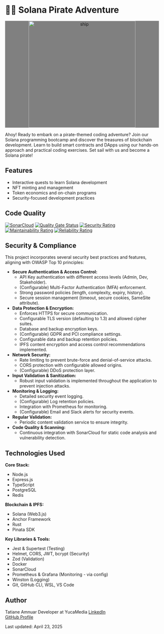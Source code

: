# 🏴‍☠️ Solana Pirate Adventure

<p width="full" margin="auto" align="center" style = "background:gray"><img src="https://raw.githubusercontent.com/solana-developers/pirate-bootcamp/main/assets/ship-fire-1.png" alt="ship" width="350" margin="auto" align="center" bg="white"/></p>

Ahoy! Ready to embark on a pirate-themed coding adventure? Join our Solana programming bootcamp and discover the treasures of blockchain development. Learn to build smart contracts and DApps using our hands-on approach and practical coding exercises. Set sail with us and become a Solana pirate!

## Features
- Interactive quests to learn Solana development
- NFT minting and management
- Token economics and on-chain programs
- Security-focused development practices

## Code Quality
[![SonarCloud](https://sonarcloud.io/images/project_badges/sonarcloud-white.svg)](https://sonarcloud.io/summary/new_code?id=YuccaMedia_Solana_Pirate_Adventure)
[![Quality Gate Status](https://sonarcloud.io/api/project_badges/measure?project=YuccaMedia_Solana_Pirate_Adventure&metric=alert_status)](https://sonarcloud.io/summary/new_code?id=YuccaMedia_Solana_Pirate_Adventure)
[![Security Rating](https://sonarcloud.io/api/project_badges/measure?project=YuccaMedia_Solana_Pirate_Adventure&metric=security_rating)](https://sonarcloud.io/summary/new_code?id=YuccaMedia_Solana_Pirate_Adventure)
[![Maintainability Rating](https://sonarcloud.io/api/project_badges/measure?project=YuccaMedia_Solana_Pirate_Adventure&metric=sqale_rating)](https://sonarcloud.io/summary/new_code?id=YuccaMedia_Solana_Pirate_Adventure)
[![Reliability Rating](https://sonarcloud.io/api/project_badges/measure?project=YuccaMedia_Solana_Pirate_Adventure&metric=reliability_rating)](https://sonarcloud.io/summary/new_code?id=YuccaMedia_Solana_Pirate_Adventure)

## Security & Compliance

This project incorporates several security best practices and features, aligning with OWASP Top 10 principles:

- **Secure Authentication & Access Control:**
    - API Key authentication with different access levels (Admin, Dev, Stakeholder).
    - (Configurable) Multi-Factor Authentication (MFA) enforcement.
    - Strong password policies (length, complexity, expiry, history).
    - Secure session management (timeout, secure cookies, SameSite attribute).
- **Data Protection & Encryption:**
    - Enforces HTTPS for secure communication.
    - Configurable TLS version (defaulting to 1.3) and allowed cipher suites.
    - Database and backup encryption keys.
    - (Configurable) GDPR and PCI compliance settings.
    - Configurable data and backup retention policies.
    - IPFS content encryption and access control recommendations implemented.
- **Network Security:**
    - Rate limiting to prevent brute-force and denial-of-service attacks.
    - CORS protection with configurable allowed origins.
    - (Configurable) DDoS protection layer.
- **Input Validation & Sanitization:**
    - Robust input validation is implemented throughout the application to prevent injection attacks.
- **Monitoring & Logging:**
    - Detailed security event logging.
    - (Configurable) Log retention policies.
    - Integration with Prometheus for monitoring.
    - (Configurable) Email and Slack alerts for security events.
- **Regular Validation:**
    - Periodic content validation service to ensure integrity.
- **Code Quality & Scanning:**
    - Continuous integration with SonarCloud for static code analysis and vulnerability detection.

## Technologies Used

**Core Stack:**
- Node.js
- Express.js
- TypeScript
- PostgreSQL
- Redis

**Blockchain & IPFS:**
- Solana (Web3.js)
- Anchor Framework
- Rust
- Pinata SDK

**Key Libraries & Tools:**
- Jest & Supertest (Testing)
- Helmet, CORS, JWT, bcrypt (Security)
- Zod (Validation)
- Docker
- SonarCloud
- Prometheus & Grafana (Monitoring - via config)
- Winston (Logging)
- Git, GitHub CLI, WSL, VS Code

## Author
Tatiane Amnuar
Developer at YucaMedia
[LinkedIn](https://www.linkedin.com/in/tatianeamnuar)  
[GitHub Profile](https://github.com/YuccaMedia)

Last updated: April 23, 2025 